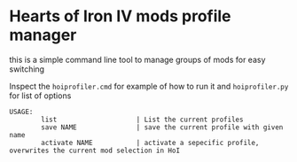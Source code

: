 # Hearts of Iron IV mods profile manager

this is a simple command line tool to manage groups of mods for easy switching

Inspect the `hoiprofiler.cmd` for example of how to run it and `hoiprofiler.py` for list of options

```
USAGE:
        list                    | List the current profiles
        save NAME               | save the current profile with given name
        activate NAME           | activate a sepecific profile, overwrites the current mod selection in HoI
```